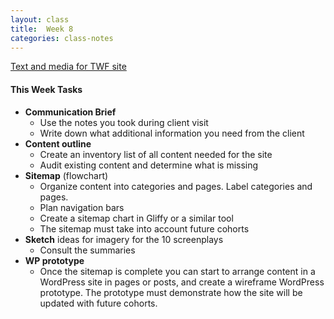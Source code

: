 ```yaml
---
layout: class
title:  Week 8
categories: class-notes
---
```

[Text and media for TWF site](https://drive.google.com/drive/folders/0B5UZGZcE_rQ-MlB4WHJDRm9jaWs?usp=sharing)

#### This Week Tasks ####
- **Communication Brief**
	- Use the notes you took during client visit
	- Write down what additional information you need from the client  
- **Content outline**
	- Create an inventory list of all content needed for the site
	- Audit existing content and determine what is missing
- **Sitemap** (flowchart)
	- Organize content into categories and pages. Label categories and pages.
	- Plan navigation bars
	- Create a sitemap chart in Gliffy or a similar tool
	- The sitemap must take into account future cohorts
- **Sketch** ideas for imagery for the 10 screenplays
	 - Consult the summaries
- **WP prototype**
	- Once the sitemap is complete you can start to arrange content in a WordPress site in pages or posts, and create a wireframe WordPress prototype. The prototype must demonstrate how the site will be updated with future cohorts.
